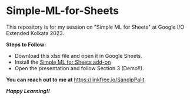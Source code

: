 # Simple-ML-for-Sheets
This repository is for my session on "Simple ML for Sheets" at Google I/O Extended Kolkata 2023.

**Steps to Follow:**
* Download this xlsx file and open it in Google Sheets.
* Install the [Simple ML for Sheets add-on](https://workspace.google.com/marketplace/app/simple_ml_for_sheets/685936641092)
* Open the presentation and follow Section 3 (Demo!!).

**You can reach out to me at** https://linkfree.io/SandipPalit

**_Happy Learning!!_**
